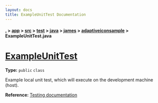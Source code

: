 ```yaml
---
layout: docs
title: ExampleUnitTest Documentation
---
```

#### [.](./../../../../../../index) > [app](./../../../../../index) > [src](./../../../../index) > [test](./../../../index) > [java](./../../index) > [james](./../index) > [adaptiveiconsample](./index) > **ExampleUnitTest.java**

# [ExampleUnitTest](https://github.com/fennifith/AdaptiveIconView/blob/master/app/src/test/java/james/adaptiveiconsample/ExampleUnitTest.java#L8)

**Type:** `public` `class`

Example local unit test, which will execute on the development machine (host). 









**Reference:** <a href="http://d.android.com/tools/testing">Testing documentation</a> 






